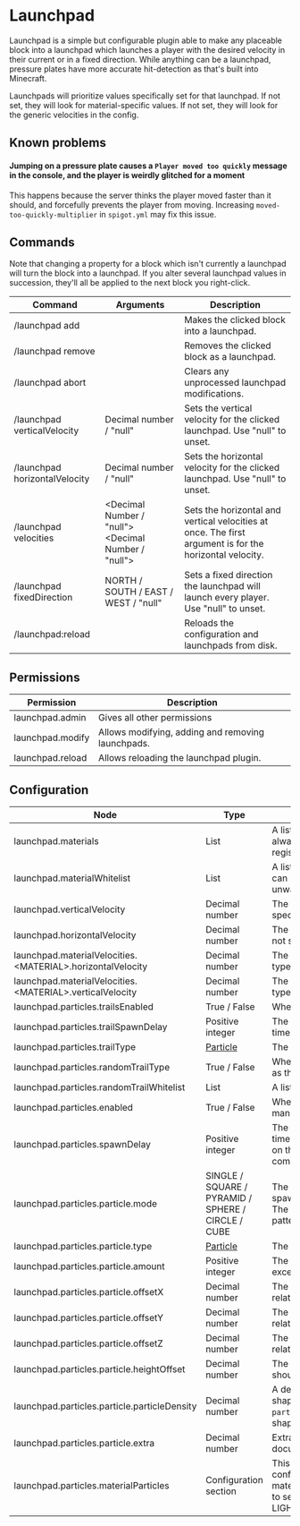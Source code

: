 # Launchpad

Launchpad is a simple but configurable plugin able to make any placeable block into a launchpad which launches a player
with the desired velocity in their current or in a fixed direction. While anything can be a launchpad, pressure plates
have more accurate hit-detection as that's built into Minecraft.

Launchpads will prioritize values specifically set for that launchpad. If not set, they will look for material-specific
values. If not set, they will look for the generic velocities in the config.

## Known problems

#### Jumping on a pressure plate causes a `Player moved too quickly` message in the console, and the player is weirdly glitched for a moment

This happens because the server thinks the player moved faster than it should, and forcefully prevents the player from
moving. Increasing `moved-too-quickly-multiplier` in `spigot.yml` may fix this issue.

## Commands

Note that changing a property for a block which isn't currently a launchpad will turn the block into a launchpad.
If you alter several launchpad values in succession, they'll all be applied to the next block you right-click.

| Command                       | Arguments                                           | Description                                                                                              |
|-------------------------------|-----------------------------------------------------|----------------------------------------------------------------------------------------------------------|
| /launchpad add                |                                                     | Makes the clicked block into a launchpad.                                                                |
| /launchpad remove             |                                                     | Removes the clicked block as a launchpad.                                                                |
| /launchpad abort              |                                                     | Clears any unprocessed launchpad modifications.                                                          |
| /launchpad verticalVelocity   | Decimal number / "null"                             | Sets the vertical velocity for the clicked launchpad. Use "null" to unset.                               |
| /launchpad horizontalVelocity | Decimal number / "null"                             | Sets the horizontal velocity for the clicked launchpad. Use "null" to unset.                             |
| /launchpad velocities         | <Decimal Number / "null"> <Decimal Number / "null"> | Sets the horizontal and vertical velocities at once.  The first argument is for the horizontal velocity. |
| /launchpad fixedDirection     | NORTH / SOUTH / EAST / WEST / "null"                | Sets a fixed direction the launchpad will launch every player. Use "null" to unset.                      |
| /launchpad:reload             |                                                     | Reloads the configuration and launchpads from disk.                                                      |

## Permissions

| Permission       | Description                                       |
|------------------|---------------------------------------------------|
| launchpad.admin  | Gives all other permissions                       |
| launchpad.modify | Allows modifying, adding and removing launchpads. |
| launchpad.reload | Allows reloading the launchpad plugin.            |

## Configuration

| Node                                                        | Type                                                                          | Description                                                                                                                                                                                                                      |
|-------------------------------------------------------------|-------------------------------------------------------------------------------|----------------------------------------------------------------------------------------------------------------------------------------------------------------------------------------------------------------------------------|
| launchpad.materials                                         | List                                                                          | A list of materials, or material tags (+TAG_NAME), which are always treated as launchpads, without the need for manual registration.                                                                                             |
| launchpad.materialWhitelist                                 | List                                                                          | A list of materials, or material tags (+TAG_NAME), which can be manually turned into launchpads. Use this to prevent unwanted blocks from being turned into launchpads.                                                          |
| launchpad.verticalVelocity                                  | Decimal number                                                                | The vertical (upwards) velocity applied to launchpads if not specified otherwise.                                                                                                                                                |
| launchpad.horizontalVelocity                                | Decimal number                                                                | The horizontal (sideways) velocity applied to launchpads if not specified otherwise.                                                                                                                                             |
| launchpad.materialVelocities.\<MATERIAL>.horizontalVelocity | Decimal number                                                                | The horizontal (sideways) velocity applied to launchpads of type \<MATERIAL> if not overridden for the block.                                                                                                                    |
| launchpad.materialVelocities.\<MATERIAL>.verticalVelocity   | Decimal number                                                                | The vertical (sideways) velocity applied to launchpads of type \<MATERIAL> if not overridden for the block.                                                                                                                      |
| launchpad.particles.trailsEnabled                           | True / False                                                                  | Whether to enable particle trails behind players                                                                                                                                                                                 |
| launchpad.particles.trailSpawnDelay                         | Positive integer                                                              | The amount of ticks (1 second = 20 ticks) between each time the particle(s) of a trail should be spawned.                                                                                                                        |
| launchpad.particles.trailType                               | [Particle](https://hub.spigotmc.org/javadocs/spigot/org/bukkit/Particle.html) | The type of trail to spawn behind launched players.                                                                                                                                                                              |
| launchpad.particles.randomTrailType                         | True / False                                                                  | Whether to use a random value from randomTrailWhitelist as the trail on each launch.                                                                                                                                             |
| launchpad.particles.randomTrailWhitelist                    | List                                                                          | A list of all [particles](https://hub.spigotmc.org/javadocs/spigot/org/bukkit/Particle.html) selectable for random trails.                                                                                                       |
| launchpad.particles.enabled                                 | True / False                                                                  | Whether to display some kind of particle effect above manually added launchpads.                                                                                                                                                 |
| launchpad.particles.spawnDelay                              | Positive integer                                                              | The amount of ticks (1 second = 20 ticks) between each time the particle(s) should be spawned again. Depending on the particle, higher values will make the particle(s) completely disappear and reappear.                       |
| launchpad.particles.particle.mode                           | SINGLE / SQUARE / PYRAMID / SPHERE / CIRCLE / CUBE                            | The mode used for drawing particles. SINGLE directly spawns the particle(s) in one spot above the launchpad. The other ones spawn particles a bunch of times in a pattern.                                                       |
| launchpad.particles.particle.type                           | [Particle](https://hub.spigotmc.org/javadocs/spigot/org/bukkit/Particle.html) | The type of particle to spawn above launchpads.                                                                                                                                                                                  |
| launchpad.particles.particle.amount                         | Positive integer                                                              | The amount of particles to spawn. Use 1 if mode is anything except SINGLE, unless you know what you are doing!                                                                                                                   |
| launchpad.particles.particle.offsetX                        | Decimal number                                                                | The offset, or spread of the particles in the X direction, relative to the launchpad                                                                                                                                             |
| launchpad.particles.particle.offsetY                        | Decimal number                                                                | The offset, or spread of the particles in the Y direction, relative to the launchpad                                                                                                                                             |
| launchpad.particles.particle.offsetZ                        | Decimal number                                                                | The offset, or spread of the particles in the Z direction, relative to the launchpad                                                                                                                                             |
| launchpad.particles.particle.heightOffset                   | Decimal number                                                                | The amount of blocks above the launchpad the particle should spawn. 0.5 = half a block. 1 = one block.                                                                                                                           |
| launchpad.particles.particle.particleDensity                | Decimal number                                                                | A definition for the number of particles used to draw shapes. The number of particles is basically `distance / particleDensity`, so lower numbers create a more dense shape.                                                     |
| launchpad.particles.particle.extra                          | Decimal number                                                                | Extra data for the specific particle. Check the Spigot documentation for details.                                                                                                                                                |
| launchpad.particles.materialParticles                       | Configuration section                                                         | This section allows specifying different particle configurations for a material or a material tag. So you'd set materialParticles.LIGHT_WEIGHTED_PRESSURE_PLATE.type to set the particle type for LIGHT_WEIGHTED_PRESSURE_PLATE. |